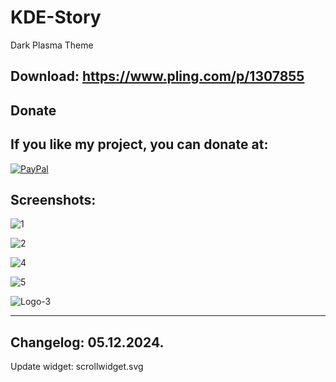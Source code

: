 # KDE-Story

Dark Plasma Theme

Download: https://www.pling.com/p/1307855
-----------------------------------------


<html>
  <head>
    <meta charset="utf-8" />
  </head>
  <body>
    <h2>Donate</h2>
    <h2>If you like my project, you can donate at:</h2>
    <a href="https://www.paypal.com/paypalme/VesnaLazic">
    <img src="PayPal.png" alt="PayPal" />
    </a>
  </body>
</html>




Screenshots:
----------

![1](https://user-images.githubusercontent.com/45247573/195982951-934e7b74-3d5e-499e-b006-3da332ddd284.png)

![2](https://user-images.githubusercontent.com/45247573/195982957-cf3cfd6d-5af4-4672-b3a0-d9fdf808f7e3.jpg)

![4](https://user-images.githubusercontent.com/45247573/195982959-e8690ab3-1f3c-4a62-a1f7-3ec80c6e05ef.png)

![5](https://user-images.githubusercontent.com/45247573/195982960-4aa56cac-3045-41ba-ad0b-75298b374b80.png)

![Logo-3](https://user-images.githubusercontent.com/45247573/195982964-18043fcc-d5af-4f78-8ae0-4daf310f3b34.jpg)

________________________________________________________________________________________________________________


Changelog: 05.12.2024.
----------------------

Update widget: scrollwidget.svg

